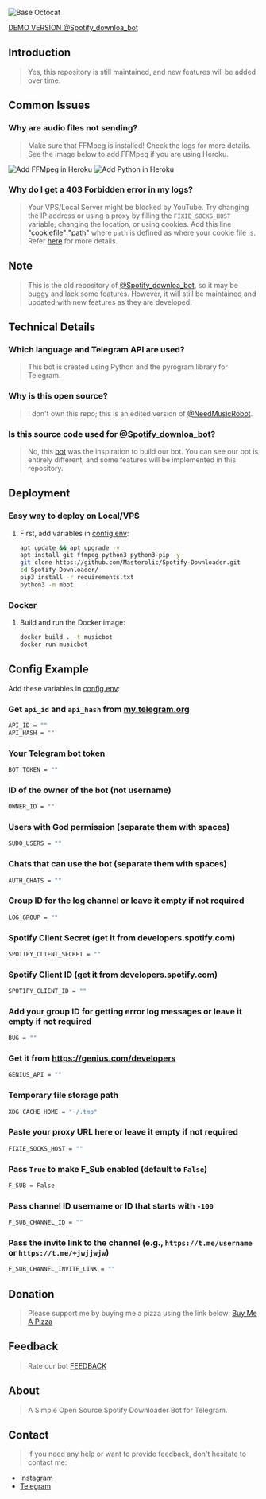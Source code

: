 ![Base Octocat](https://myoctocat.com/assets/images/base-octocat.svg)

[DEMO VERSION @Spotify_downloa_bot](https://t.me/Spotify_downloa_bot)

## Introduction
> Yes, this repository is still maintained, and new features will be added over time.

## Common Issues

### Why are audio files not sending?
> Make sure that FFMpeg is installed! Check the logs for more details. See the image below to add FFMpeg if you are using Heroku.

![Add FFMpeg in Heroku](https://github.com/Masterolic/Spotify-Downloader/assets/93469093/0fbe0591-771a-460b-be69-3fb60536d44d)
![Add Python in Heroku](https://github.com/Masterolic/Spotify-Downloader/assets/93469093/6a0c1c9c-4c91-4bac-b6fb-0a40d5516e3c)

### Why do I get a 403 Forbidden error in my logs?
> Your VPS/Local Server might be blocked by YouTube. Try changing the IP address or using a proxy by filling the `FIXIE_SOCKS_HOST` variable, changing the location, or using cookies. Add this line ["cookiefile":"path"](https://github.com/Masterolic/Spotify-Downloader/blob/fe859965e62a5ca8f29fc69185cd132d456e4bfd/mbot/utils/mainhelper.py#L144) where `path` is defined as where your cookie file is. Refer [here](https://www.reddit.com/r/youtubedl/wiki/cookies/) for more details.

## Note
> This is the old repository of [@Spotify_downloa_bot](https://t.me/Spotify_downloa_bot), so it may be buggy and lack some features. However, it will still be maintained and updated with new features as they are developed.

## Technical Details

### Which language and Telegram API are used?
> This bot is created using Python and the pyrogram library for Telegram.

### Why is this open source?
> I don't own this repo; this is an edited version of [@NeedMusicRobot](https://t.me/NeedMusicRobot).

### Is this source code used for [@Spotify_downloa_bot](https://t.me/Spotify_downloa_bot)?
> No, this [bot](https://github.com/rozari0/NeedMusicRobot) was the inspiration to build our bot. You can see our bot is entirely different, and some features will be implemented in this repository.

## Deployment

### Easy way to deploy on Local/VPS
1. First, add variables in [config.env](https://github.com/Masterolic/Spotify-Downloader/blob/Latest/config.env):
   ```sh
   apt update && apt upgrade -y 
   apt install git ffmpeg python3 python3-pip -y
   git clone https://github.com/Masterolic/Spotify-Downloader.git 
   cd Spotify-Downloader/
   pip3 install -r requirements.txt 
   python3 -m mbot 
   ```

### Docker
1. Build and run the Docker image:
   ```sh
   docker build . -t musicbot
   docker run musicbot  
   ```



## Config Example
Add these variables in [config.env](https://github.com/Masterolic/Spotify-Downloader/blob/Latest/config.env):

### Get `api_id` and `api_hash` from [my.telegram.org](https://my.telegram.org)
```sh
API_ID = ""
API_HASH = ""
```

### Your Telegram bot token
```sh
BOT_TOKEN = ""
```

### ID of the owner of the bot (not username)
```sh
OWNER_ID = ""
```

### Users with God permission (separate them with spaces)
```sh
SUDO_USERS = ""
```

### Chats that can use the bot (separate them with spaces)
```sh
AUTH_CHATS = ""
```

### Group ID for the log channel or leave it empty if not required
```sh
LOG_GROUP = ""
```

### Spotify Client Secret (get it from developers.spotify.com)
```sh
SPOTIPY_CLIENT_SECRET = ""
```

### Spotify Client ID (get it from developers.spotify.com)
```sh
SPOTIPY_CLIENT_ID = ""
```

### Add your group ID for getting error log messages or leave it empty if not required
```sh
BUG = ""
```

### Get it from https://genius.com/developers
```sh
GENIUS_API = ""
```

### Temporary file storage path
```sh
XDG_CACHE_HOME = "~/.tmp"
```

### Paste your proxy URL here or leave it empty if not required
```sh
FIXIE_SOCKS_HOST = ""
```

### Pass `True` to make F_Sub enabled (default to `False`)
```sh
F_SUB = False
```

### Pass channel ID username or ID that starts with `-100`
```sh
F_SUB_CHANNEL_ID = ""
```

### Pass the invite link to the channel (e.g., `https://t.me/username` or `https://t.me/+jwjjwjw`)
```sh
F_SUB_CHANNEL_INVITE_LINK = ""
```

## Donation
> Please support me by buying me a pizza using the link below:
[Buy Me A Pizza](https://www.buymeacoffee.com/Masterolic)

## Feedback
> Rate our bot [FEEDBACK](https://t.me/dailychannelsbot?start=spotify_downloa_bot)

## About
> A Simple Open Source Spotify Downloader Bot for Telegram.

## Contact
> If you need any help or want to provide feedback, don't hesitate to contact me:

- [Instagram](https://instagram.com/masterolic_official)
- [Telegram](https://t.me/Masterolic)
